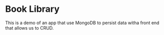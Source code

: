 # Book Library

This is a demo of an app that use MongoDB to persist data witha front end that allows us to CRUD.
